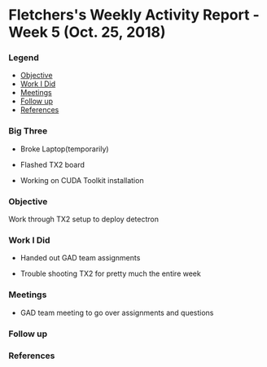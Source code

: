 # Fletchers's Weekly Activity Report - Week 5  (Oct. 25, 2018)
### Legend
- [Objective](#objective)
- [Work I Did](#work-i-did)
- [Meetings](#meetings)
- [Follow up](#follow-up)
- [References](#references)

### Big Three

- Broke Laptop(temporarily)

- Flashed TX2 board

- Working on CUDA Toolkit installation

### Objective

Work through TX2 setup to deploy detectron

### Work I Did

- Handed out GAD team assignments

- Trouble shooting TX2 for pretty much the entire week

### Meetings
 - GAD team meeting to go over assignments and questions

### Follow up
 

### References
